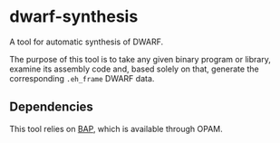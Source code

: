 # dwarf-synthesis

A tool for automatic synthesis of DWARF.

The purpose of this tool is to take any given binary program or library,
examine its assembly code and, based solely on that, generate the corresponding
`.eh_frame` DWARF data.

## Dependencies

This tool relies on [BAP](https://github.com/BinaryAnalysisPlatform/bap), which
is available through OPAM.
